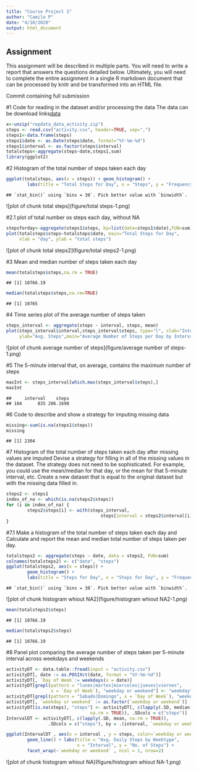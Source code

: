 ```yaml
---
title: "Course Project 1"
author: "Camilo P"
date: "4/10/2020"
output: html_document
---
```




## Assignment

This assignment will be described in multiple parts. You will need to write a report that answers the questions detailed below. Ultimately, you will need to complete the entire assignment in a single R markdown document that can be processed by knitr and be transformed into an HTML file.

Commit containing full submission

#1 Code for reading in the dataset and/or processing the data
The data can be download links[data](https://www.coursera.org/learn/reproducible-research/peer/gYyPt/course-project-1)


```r
x<-unzip("repdata_data_activity.zip")
steps <- read.csv("activity.csv", header=TRUE, sep=",")
steps1<-data.frame(steps)
steps1$date <- as.Date(steps$date, format="%Y-%m-%d")
steps1$interval <- as.factor(steps$interval)
totalsteps<-aggregate(steps~date,steps1,sum)
library(ggplot2)
```

#2 Histogram of the total number of steps taken each day


```r
ggplot(totalsteps, aes(x = steps)) + geom_histogram() +
        labs(title = "Total Steps for Day", x = "Steps", y = "Frequency")
```

```
## `stat_bin()` using `bins = 30`. Pick better value with `binwidth`.
```

![plot of chunk total steps](figure/total steps-1.png)

#2.1 plot of total number os steps each day, without NA

```r
stepsforday<-aggregate(steps1$steps, by=list(date=steps1$date),FUN=sum)
plot(totalsteps$steps~totalsteps$date, main="Total Steps for Day", 
     xlab = "day", ylab = "total steps")
```

![plot of chunk total steps2](figure/total steps2-1.png)

#3 Mean and median number of steps taken each day

```r
mean(totalsteps$steps,na.rm = TRUE)
```

```
## [1] 10766.19
```

```r
median(totalsteps$steps,na.rm=TRUE)
```

```
## [1] 10765
```

#4 Time series plot of the average number of steps taken

```r
steps_interval <- aggregate(steps ~ interval, steps, mean)
plot(steps_interval$interval,steps_interval$steps, type="l", xlab="Interval", 
     ylab="Avg. Steps",main="Average Number of Steps per Day by Interval")
```

![plot of chunk average number of steps](figure/average number of steps-1.png)

#5 The 5-minute interval that, on average, contains the maximum number of steps

```r
maxInt <- steps_interval[which.max(steps_interval$steps),]
maxInt
```

```
##     interval    steps
## 104      835 206.1698
```

#6 Code to describe and show a strategy for imputing missing data

```r
missing<-sum(is.na(steps1$steps))
missing
```

```
## [1] 2304
```

#7 Histogram of the total number of steps taken each day after missing values are imputed
Devise a strategy for filling in all of the missing values in the dataset. The strategy does not need to be sophisticated. For example, you could use the mean/median for that day, or the mean for that 5-minute interval, etc.
Create a new dataset that is equal to the original dataset but with the missing data filled in.

```r
steps2 <- steps1
index_of_na <- which(is.na(steps2$steps))
for (i in index_of_na) {
        steps2$steps[i] <- with(steps_interval, 
                                    steps[interval = steps2$interval[i]])
}
```

#7.1 Make a histogram of the total number of steps taken each day and Calculate and report the mean and median total number of steps taken per day. 

```r
totalsteps2 <- aggregate(steps ~ date, data = steps2, FUN=sum)
colnames(totalsteps2) <- c("date", "steps")
ggplot(totalsteps2, aes(x = steps)) + 
        geom_histogram() + 
        labs(title = "Steps for Day", x = "Steps for Day", y = "Frequency")
```

```
## `stat_bin()` using `bins = 30`. Pick better value with `binwidth`.
```

![plot of chunk histogram whiout NA2](figure/histogram whiout NA2-1.png)

```r
mean(totalsteps2$steps)
```

```
## [1] 10766.19
```

```r
median(totalsteps2$steps)
```

```
## [1] 10766.19
```
#8 Panel plot comparing the average number of steps taken per 5-minute interval across weekdays and weekends

```r
activityDT <- data.table::fread(input = "activity.csv")
activityDT[, date := as.POSIXct(date, format = "%Y-%m-%d")]
activityDT[, `Day of Week`:= weekdays(x = date)]
activityDT[grepl(pattern = "lunes|martes|miercoles|jueves|viernes", 
                 x = `Day of Week`), "weekday or weekend"] <- "weekday"
activityDT[grepl(pattern = "Sabado|Domingo", x = `Day of Week`), "weekday or weekend"] <- "weekend"
activityDT[, `weekday or weekend` := as.factor(`weekday or weekend`)]
activityDT[is.na(steps), "steps"] <- activityDT[, c(lapply(.SD, median, 
                                na.rm = TRUE)), .SDcols = c("steps")]
IntervalDT <- activityDT[, c(lapply(.SD, mean, na.rm = TRUE)),
                .SDcols = c("steps"), by = .(interval, `weekday or weekend`)] 

ggplot(IntervalDT , aes(x = interval , y = steps, color=`weekday or weekend`)) +
        geom_line() + labs(title = "Avg. Daily Steps by Weektype", 
                           x = "Interval", y = "No. of Steps") + 
        facet_wrap(~`weekday or weekend` , ncol = 1, nrow=2)
```

![plot of chunk histogram whiout NA](figure/histogram whiout NA-1.png)
